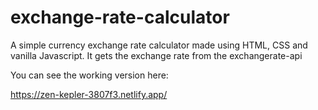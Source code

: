 # exchange-rate-calculator
A simple currency exchange rate calculator made using HTML, CSS and vanilla Javascript. It gets the exchange rate from the exchangerate-api

You can see the working version here:

https://zen-kepler-3807f3.netlify.app/
